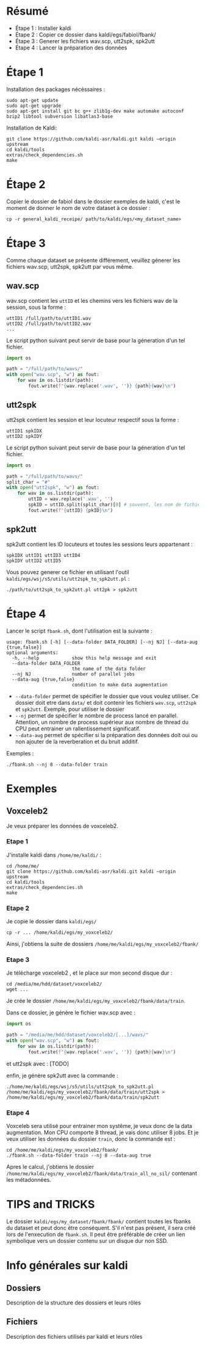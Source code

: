 
# Résumé

- Étape 1 : Installer kaldi
- Étape 2 : Copier ce dossier dans kaldi/egs/fabiol/fbank/
- Étape 3 : Generer les fichiers wav.scp, utt2spk, spk2utt
- Étape 4 : Lancer la préparation des données

# Étape 1

Installation des packages nécéssaires :
```
sudo apt-get update
sudo apt-get upgrade
sudo apt-get install git bc g++ zlib1g-dev make automake autoconf bzip2 libtool subversion libatlas3-base
```
Installation de Kaldi:

```
git clone https://github.com/kaldi-asr/kaldi.git kaldi –origin upstream
cd kaldi/tools
extras/check_dependencies.sh
make
```

# Étape 2

Copier le dossier de fabiol dans le dossier exemples de kaldi, c'est le moment de donner le nom de votre dataset à ce dossier :
```
cp -r general_kaldi_receipe/ path/to/kaldi/egs/<my_dataset_name>
```

# Étape 3

Comme chaque dataset se présente différement, veuillez génerer les fichiers wav.scp, utt2spk, spk2utt par vous même.

## wav.scp

wav.scp contient les `uttID` et les chemins vers les fichiers wav de la session, sous la forme :
```
uttID1 /full/path/to/uttID1.wav
uttID2 /full/path/to/uttID2.wav
...
```

Le script python suivant peut servir de base pour la géneration d'un tel fichier.
```python
import os

path = "/full/path/to/wavs/"
with open("wav.scp", "w") as fout:
    for wav in os.listdir(path):
        fout.write(f"{wav.replace('.wav', '')} {path}{wav}\n")
```

## utt2spk

utt2spk contient les session et leur locuteur respectif sous la forme :
```
uttID1 spkIDX
uttID2 spkIDY
```

Le script python suivant peut servir de base pour la géneration d'un tel fichier.
```python
import os

path = "/full/path/to/wavs/"
split_char = "#" 
with open("utt2spk", "w") as fout:
    for wav in os.listdir(path):
        uttID = wav.replace('.wav', '')
        spkID = uttID.split(split_char)[0] # souvent, les nom de fichier wav de la forme spkID#uttID.wav
        fout.write(f"{uttID} {pkID}\n")
```

## spk2utt

spk2utt contient les ID locuteurs et toutes les sessions leurs appartenant : 
```
spkIDX uttID1 uttID3 uttID4
spkIDY uttID2 uttID5  
```

Vous pouvez generer ce fichier en utilisant l'outil `kaldi/egs/wsj/s5/utils/utt2spk_to_spk2utt.pl` :
```
./path/to/utt2spk_to_spk2utt.pl utt2pk > spk2utt
```

# Étape 4

Lancer le script `fbank.sh`, dont l'utilisation est la suivante : 
```
usage: fbank.sh [-h] [--data-folder DATA_FOLDER] [--nj NJ] [--data-aug {true,false}]
optional arguments:
  -h, --help            show this help message and exit
  --data-folder DATA_FOLDER
                        the name of the data folder
  --nj NJ               number of parallel jobs
  --data-aug {true,false}
                        condition to make data augmentation
```

- `--data-folder` permet de spécifier le dossier que vous voulez utiliser. Ce dossier doit etre dans `data/` et doit contenir les fichiers `wav.scp`, `utt2spk` et `spk2utt`. Exemple, pour utiliser le dossier 
- `--nj` permet de spécifier le nombre de process lancé en parallel. Attention, un nombre de process supérieur aux nombre de thread du CPU peut entrainer un rallentissement significatif.
- `--data-aug` permet de spécifier si la préparation des données doit oui ou non ajouter de la reverberation et du bruit additif.

Exemples :

```
./fbank.sh --nj 8 --data-folder train
```

# Exemples

## Voxceleb2
Je veux préparer les données de voxceleb2.

### Etape 1

J'installe kaldi dans `/home/me/kaldi/` :
```
cd /home/me/
git clone https://github.com/kaldi-asr/kaldi.git kaldi –origin upstream
cd kaldi/tools
extras/check_dependencies.sh
make
```

### Etape 2

Je copie le dossier dans `kaldi/egs/`
```
cp -r ... /home/kaldi/egs/my_voxceleb2/
```

Ainsi, j'obtiens la suite de dossiers `/home/me/kaldi/egs/my_voxceleb2/fbank/`

### Etape 3

Je télécharge voxceleb2 , et le place sur mon second disque dur :
```
cd /media/me/hdd/dataset/voxceleb2/
wget ...
```

Je crée le dossier `/home/me/kaldi/egs/my_voxceleb2/fbank/data/train`.

Dans ce dossier, je génère le fichier wav.scp avec :
```python
import os

path = "/media/me/hdd/dataset/voxceleb2/[...]/wavs/"
with open("wav.scp", "w") as fout:
    for wav in os.listdir(path):
        fout.write(f"{wav.replace('.wav', '')} {path}{wav}\n")
```

et utt2spk avec :
[TODO]

enfin, je génère spk2utt avec la commande :
```
./home/me/kaldi/egs/wsj/s5/utils/utt2spk_to_spk2utt.pl /home/me/kaldi/egs/my_voxceleb2/fbank/data/train/utt2spk > /home/me/kaldi/egs/my_voxceleb2/fbank/data/train/spk2utt
```

### Etape 4

Voxceleb sera utilisé pour entrainer mon systême, je veux donc de la data augmentation.
Mon CPU comporte 8 thread, je vais donc utiliser 8 jobs.
Et je veux utiliser les données du dossier `train`, donc la commande est :

```
cd /home/me/kaldi/egs/my_voxceleb2/fbank/
./fbank.sh --data-folder train --nj 8 --data-aug true
```

Apres le calcul, j'obtiens le dossier `/home/me/kaldi/egs/my_voxceleb2/fbank/data/train_all_no_sil/` contenant les métadonnées.

# TIPS and TRICKS

Le dossier `kaldi/egs/my_dataset/fbank/fbank/` contient toutes les fbanks du dataset et peut donc être conséquent.
S'il n'est pas présent, il sera créé lors de l'enxecution de `fbank.sh`.
Il peut être préférable de créer un lien symbolique vers un dossier contenu sur un disque dur non SSD.

# Info générales sur kaldi

## Dossiers

Description de la structure des dossiers et leurs rôles

## Fichiers 

Description des fichiers utilisés par kaldi et leurs rôles
